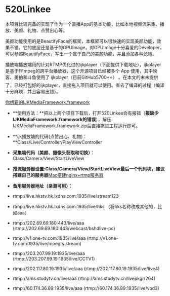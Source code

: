 # 520Linkee
本项目比较完备的实现了作为一个直播App的基本功能，比如本地视频流采集、播放、美颜、礼物、点赞出心等。



美颜功能使用的是BeautifyFace的框架，本框架可以很快速的实现美颜功能，效果不错，它的底层还是基于的GPUImage，对GPUImage十分喜爱的Developer，可以参照BeautifyFace，写出一个属于自己的美颜功能，并且添加各种滤镜。


播放端播放端用的针对RTMP优化过的ijkplayer（下面提供下载地址），ijkplayer是基于FFmpeg的跨平台播放器，这个开源项目已经被多个 App 使用，其中映客、美拍和斗鱼使用了 ijkplayer（目前GitHub5700+⭐️） 。在本文的末未提供了，已经打包好的ijkplayer，直接拖入项目就可以使用。省去了编译的过程（编译十分麻烦，并且容易出错）。


[你想要的IJKMediaFramework.framework](http://pan.baidu.com/s/1eSLRmme)

- **使用方法：**把以上两个项目下载后，打开520Linkee会有报错（**报缺少IJKMediaFramework.framework的错误**），解压IJKMediaFramework.framework.zip后直接拖进工程运行即可。


- **ijk播放端的代码(点赞出心、礼物)：**Class/Live/Controller/PlayViewController

- **采集端代码（美颜、摄像头获取和切换）**：Class/Camera/View/StartLiveView

- **推流服务器设置:**Class/Camera/View/StartLiveView最后一个代码块，建议搭建**自己的服务器**[Mac搭建nginx+rtmp服务器](http://www.jianshu.com/p/02222073b3f1)

- **备用服务器地址（亲测可用）：**
- rtmp://live.hkstv.hk.lxdns.com:1935/live/stream123
- rtmp://live.hkstv.hk.lxdns.com:1935/live/hks
（将hks名称改成其他的，比如aaa）
- rtmp://202.69.69.180:443/live/aaa 
 (rtmp://202.69.69.180:443/webcast/bshdlive-pc)
- rtmp://v1.one-tv.com:1935/live/aaa
(rtmp://v1.one-tv.com:1935/live/mpegts.stream)
- rtmp://203.207.99.19:1935/live/aaa
(rtmp://203.207.99.19:1935/live/CCTV1)
- rtmp://202.117.80.19:1935/live/aaa
(rtmp://202.117.80.19:1935/live/live4)
- rtmp://ams.studytv.cn/live/aaa 
(rtmp://ams.studytv.cn/livepkgr/264)
- rtmp://60.174.36.89:1935/live/aaa 
(rtmp://60.174.36.89:1935/live/vod3)


